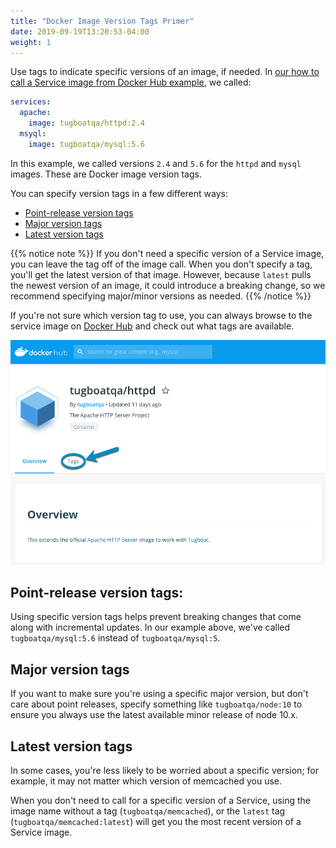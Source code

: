 ```yaml
---
title: "Docker Image Version Tags Primer"
date: 2019-09-19T13:20:53-04:00
weight: 1
---
```


Use tags to indicate specific versions of an image, if needed. In
[our how to call a Service image from Docker Hub example](/setting-up-services/how-to-set-up-services/specify-a-service-image/#how-to-call-a-service-image-from-docker-hub),
we called:

```yaml
services:
  apache:
    image: tugboatqa/httpd:2.4
  msyql:
    image: tugboatqa/mysql:5.6
```

In this example, we called versions `2.4` and `5.6` for the `httpd` and `mysql` images. These are Docker image version
tags.

You can specify version tags in a few different ways:

- [Point-release version tags](#point-release-version-tags)
- [Major version tags](#major-version-tags)
- [Latest version tags](#latest-version-tags)

{{% notice note %}} If you don't need a specific version of a Service image, you can leave the tag off of the image
call. When you don't specify a tag, you'll get the latest version of that image. However, because `latest` pulls the
newest version of an image, it could introduce a breaking change, so we recommend specifying major/minor versions as
needed. {{% /notice %}}

If you're not sure which version tag to use, you can always browse to the service image on
[Docker Hub](https://hub.docker.com/) and check out what tags are available.

![Browse image tags on Docker Hub](../../../_images/browse-tags-on-docker-hub.png)

## Point-release version tags:

Using specific version tags helps prevent breaking changes that come along with incremental updates. In our example
above, we've called `tugboatqa/mysql:5.6` instead of `tugboatqa/mysql:5`.

## Major version tags

If you want to make sure you're using a specific major version, but don't care about point releases, specify something
like `tugboatqa/node:10` to ensure you always use the latest available minor release of node 10.x.

## Latest version tags

In some cases, you're less likely to be worried about a specific version; for example, it may not matter which version
of memcached you use.

When you don't need to call for a specific version of a Service, using the image name without a tag
(`tugboatqa/memcached`), or the `latest` tag (`tugboatqa/memcached:latest`) will get you the most recent version of a
Service image.
